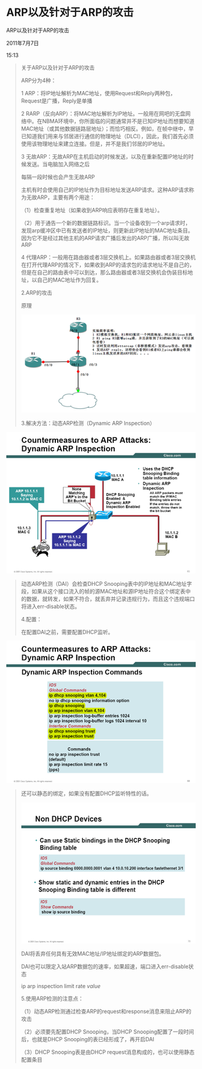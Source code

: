 # ARP以及针对于ARP的攻击

ARP以及针对于ARP的攻击

2011年7月7日

15:13

> 关于ARP以及针对于ARP的攻击
> 
> 
> ARP分为4种：
> 
> 1 ARP：将IP地址解析为MAC地址，使用Request和Reply两种包，Request是广播，Reply是单播
> 
> 2 RARP（反向ARP）：将MAC地址解析为IP地址。一般用在网吧的无盘网络中。在NBMA环境中，你所面临的问题通常并不是已知IP地址而想要知道MAC地址（或其他数据链路层地址）；而恰巧相反。例如，在帧中继中，早已知道我们用来与邻居进行通信的物理地址（DLCI），因此，我们首先必须使用该物理地址来建立连接。但是，并不是我们邻居的IP地址。
> 
> 3 无故ARP：无故ARP在主机启动的时候发送，以及在重新配置IP地址的时候发送。当电脑加入网络之后
> 
> 每隔一段时候也会产生无故ARP
> 
> 主机有时会使用自己的IP地址作为目标地址发送ARP请求。这种ARP请求称为无故ARP，主要有两个用途：
> 
> （1）检查重复地址（如果收到ARP响应表明存在重复地址）。
> 
> （2）用于通告一个新的数据链路标识。当一个设备收到一个arp请求时，发现arp缓冲区中已有发送者的IP地址，则更新此IP地址的MAC地址条目。 因为它不是经过其他主机的ARP请求广播后发出的ARP广播，所以叫无故ARP
> 
> 4 代理ARP：一般用在路由器或者3层交换机上。如果路由器或者3层交换机在打开代理ARP的情况下，如果收到ARP的请求包的请求地址不是自己的，但是在自己的路由表中可以到达，那么路由器或者3层交换机会伪装目标地址，以自己的MAC地址作为回复。
> 
> 2.ARP的攻击
> 
> 原理
> 
> ![ARP%E4%BB%A5%E5%8F%8A%E9%92%88%E5%AF%B9%E4%BA%8EARP%E7%9A%84%E6%94%BB%E5%87%BB%20b91ffc6ddf2749489bbd5baf11e999a3/image1.png](ARP以及针对于ARP的攻击/image1.png)
> 
> 3.解决方法：动态ARP检测（Dynamic ARP Inspection）
> 

![ARP%E4%BB%A5%E5%8F%8A%E9%92%88%E5%AF%B9%E4%BA%8EARP%E7%9A%84%E6%94%BB%E5%87%BB%20b91ffc6ddf2749489bbd5baf11e999a3/image2.png](ARP以及针对于ARP的攻击/image2.png)

> 动态ARP检测（DAI）会检查DHCP Snooping表中的IP地址和MAC地址字段，如果从这个接口流入的帧的源MAC地址和源IP地址符合这个绑定表中的数据，就转发，如果不符合，就丢弃并记录违规行为，而且这个违规端口将进入err-disable状态。
> 
> 
> 4.配置：
> 
> 在配置DAI之前，需要配置DHCP监听。
> 

![ARP%E4%BB%A5%E5%8F%8A%E9%92%88%E5%AF%B9%E4%BA%8EARP%E7%9A%84%E6%94%BB%E5%87%BB%20b91ffc6ddf2749489bbd5baf11e999a3/image3.png](ARP以及针对于ARP的攻击/image3.png)

> 还可以静态的绑定，如果没有配置DHCP监听特性的话。
> 
> 
> ![ARP%E4%BB%A5%E5%8F%8A%E9%92%88%E5%AF%B9%E4%BA%8EARP%E7%9A%84%E6%94%BB%E5%87%BB%20b91ffc6ddf2749489bbd5baf11e999a3/image4.png](ARP以及针对于ARP的攻击/image4.png)
> 
> DAI将丢弃任何具有无效MAC地址/IP地址绑定的ARP数据包。
> 
> DAI也可以限定入站ARP数据包的速率，如果超速，端口进入err-disable状态
> 
> ip arp inspection limit rate *value*
> 
> 5.使用ARP检测的注意点：
> 
> （1）动态ARP检测通过检查ARP的request和response消息来阻止ARP的攻击
> 
> （2）必须要先配置DHCP Snooping，当DHCP Snooping配置了一段时间后，也就是DHCP Snooping的表已经形成了，再开启DAI
> 
> （3）DHCP Snooping表是由DHCP request消息构成的，也可以使用静态配置条目
>
